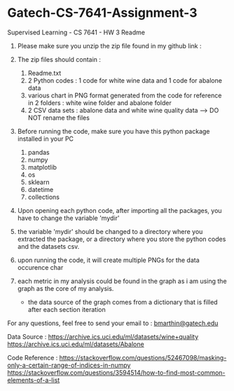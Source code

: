 # Gatech-CS-7641-Assignment-3
Supervised Learning - CS 7641 - HW 3 Readme

1. Please make sure you unzip the zip file found in my github link :

2. The zip files should contain :
	1. Readme.txt
	2. 2 Python codes : 1 code for white wine data and 1 code for abalone data
	3. various chart in PNG format generated from the code for reference in 2 folders : white wine folder and abalone folder
	4. 2 CSV data sets : abalone data and white wine quality data --> DO NOT rename the files

3. Before running the code, make sure you have this python package installed in your PC
	1. pandas
	2. numpy
	3. matplotlib
	4. os
	5. sklearn
	6. datetime
	7. collections
	
4. Upon opening each python code, after importing all the packages, you have to change the variable 'mydir'

5. the variable 'mydir' should be changed to a directory where you extracted the package, or a directory where you store the python codes and the datasets csv.

6. upon running the code, it will create multiple PNGs for the data occurence char

7. each metric in my analysis could be found in the graph as i am using the graph as the core of my analysis. 
	- the data source of the graph comes from a dictionary that is filled after each section iteration

For any questions, feel free to send your email to : bmarthin@gatech.edu

Data Source :
https://archive.ics.uci.edu/ml/datasets/wine+quality
https://archive.ics.uci.edu/ml/datasets/Abalone

Code Reference :
https://stackoverflow.com/questions/52467098/masking-only-a-certain-range-of-indices-in-numpy
https://stackoverflow.com/questions/3594514/how-to-find-most-common-elements-of-a-list
